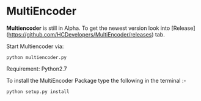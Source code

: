 MultiEncoder
============

**Multiencoder** is still in Alpha. To get the newest version look into [Release] (https://github.com/HCDevelopers/MultiEncoder/releases) tab.

Start Multiencoder via: 

    python multiencoder.py

Requirement: Python2.7

To install the MultiEncoder Package type the following in the terminal :- 

    python setup.py install
